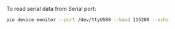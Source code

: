 To read serial data from Serial port:

```sh
pio device monitor --port /dev/ttyUSB0 --baud 115200 --echo
```